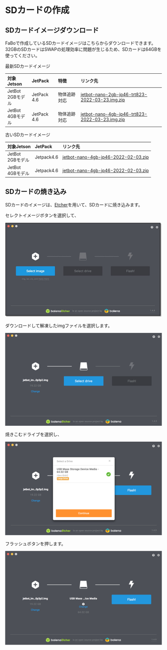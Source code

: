 # SDカードの作成

## SDカードイメージダウンロード

FaBoで作成しているSDカードイメージはこちらからダウンロードできます。  
32GBのSDカードはSWAPの処理効率に問題が生じるため、SDカードは64GBを使ってください。

最新SDカードイメージ

| 対象Jetson | JetPack | 特徴 | リンク先 |
|:-----------|:------------|:------------|:------------|
| JetBot<br>2GBモデル | JetPack 4.6 | 物体追跡対応 | [jetbot-nano-2gb-jp46-trt823-2022-03-23.img.zip](https://drive.google.com/file/d/1Zb8c8wOJ_Pt9jss9-NO56crjf9ZsIDTO/view?usp=sharing) |
| JetBot<br>4GBモデル | JetPack 4.6 | 物体追跡対応 | [jetbot-nano-4gb-jp46-trt823-2022-03-23.img.zip](https://drive.google.com/file/d/1OvLHPi0jZwIs2syQpfRQNurIYEWUiRbS/view?usp=sharing) |

古いSDカードイメージ

|  対象Jetson  |  JetPack  | リンク先  |
|:-----------|:------------|:------------|
|  JetBot<br>2GBモデル  |Jetpack4.6|  [jetbot-nano-4gb-jp46-2022-02-03.zip](https://drive.google.com/file/d/1tLDoXoaiimS2tn02NJtUBE7tfmjq4mjh/view?usp=sharing)|
|  JetBot<br>4GBモデル  |Jetpack4.6|  [jetbot-nano-4gb-jp46-2022-02-03.zip](https://drive.google.com/file/d/1ne70jXAQxhZGSgbKgBqV6xiI0H1uWji2/view?usp=sharing)|


## SDカードの焼き込み

SDカードのイメージは、[Etcher](https://www.balena.io/etcher/)を用いて、SDカードに焼き込みます。

セレクトイメージボタンを選択して、

![](./img/sd001.png)

ダウンロードして解凍したimgファイルを選択します。

![](./img/sd003.png)

焼きこむドライブを選択し、

![](./img/sd004.png)

フラッシュボタンを押します。

![](./img/sd005.png)

